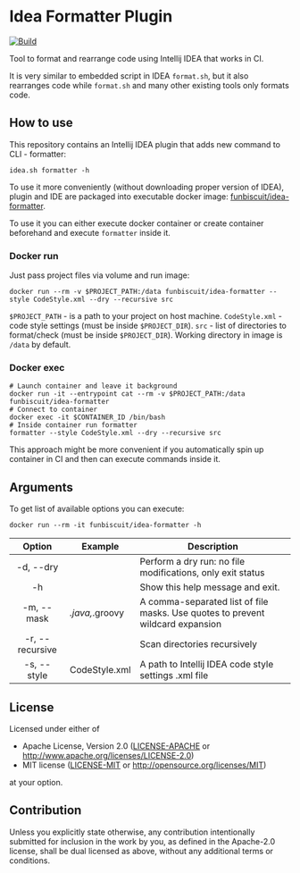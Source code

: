 # Idea Formatter Plugin

[![Build](https://github.com/funbiscuit/idea-formatter-plugin/actions/workflows/ci.yaml/badge.svg?branch=master)](https://github.com/funbiscuit/idea-formatter-plugin/actions/workflows/ci.yaml)

Tool to format and rearrange code using Intellij IDEA that works in CI.

It is very similar to embedded script in IDEA `format.sh`, but it also rearranges code
while `format.sh` and many other existing tools only formats code.

## How to use

This repository contains an Intellij IDEA plugin that adds new command to CLI - formatter:

```shell
idea.sh formatter -h
```

To use it more conveniently (without downloading proper version of IDEA), plugin and IDE are packaged into
executable docker image: [funbiscuit/idea-formatter](https://hub.docker.com/r/funbiscuit/idea-formatter).

To use it you can either execute docker container or create container beforehand and execute `formatter` inside it.

### Docker run

Just pass project files via volume and run image:

```shell
docker run --rm -v $PROJECT_PATH:/data funbiscuit/idea-formatter --style CodeStyle.xml --dry --recursive src
```

`$PROJECT_PATH` - is a path to your project on host machine. `CodeStyle.xml` - code style settings (must be
inside `$PROJECT_DIR`). `src` - list of directories to format/check (must be inside `$PROJECT_DIR`).
Working directory in image is `/data` by default.

### Docker exec

```shell
# Launch container and leave it background
docker run -it --entrypoint cat --rm -v $PROJECT_PATH:/data funbiscuit/idea-formatter
# Connect to container
docker exec -it $CONTAINER_ID /bin/bash
# Inside container run formatter
formatter --style CodeStyle.xml --dry --recursive src
```

This approach might be more convenient if you automatically spin up container in CI
and then can execute commands inside it.

## Arguments

To get list of available options you can execute:

```shell
docker run --rm -it funbiscuit/idea-formatter -h
```

|     Option      | Example         | Description                                                                    |
|:---------------:|-----------------|--------------------------------------------------------------------------------|
|    -d, --dry    |                 | Perform a dry run: no file modifications, only exit status                     |
|       -h        |                 | Show this help message and exit.                                               |
|   -m, --mask    | *.java,*.groovy | A comma-separated list of file masks. Use quotes to prevent wildcard expansion |
| -r, --recursive |                 | Scan directories recursively                                                   |
|   -s, --style   | CodeStyle.xml   | A path to Intellij IDEA code style settings .xml file                          |

## License

Licensed under either of

* Apache License, Version 2.0
  ([LICENSE-APACHE](LICENSE-APACHE) or http://www.apache.org/licenses/LICENSE-2.0)
* MIT license
  ([LICENSE-MIT](LICENSE-MIT) or http://opensource.org/licenses/MIT)

at your option.

## Contribution

Unless you explicitly state otherwise, any contribution intentionally submitted
for inclusion in the work by you, as defined in the Apache-2.0 license, shall be
dual licensed as above, without any additional terms or conditions.
